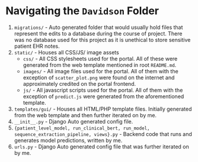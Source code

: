 # Navigating the ``Davidson`` Folder
1. ``migrations/`` - Auto generated folder that would usually hold files that represent the edits to a database during the course of project. There was no database used for this project as it is unethical to store sensitive patient EHR notes. 
2. ``static/`` - Houses all CSS/JS/ image assets
	* ``css/`` - All CSS stylesheets used for the portal. All of these were generated from the web template mentioned in root ``README.md``. 
	* ``images/`` - All image files used for the portal. All of them with the exception of ``scatter_plot.png`` were found on the internet and approximately credited on the portal frontend.  
	* ``js/`` - All javascript scripts used for the portal. All of them with the exception of ``predict.js`` were generated from the aforementioned template. 
3. ``templates/gui/`` - Houses all HTML/PHP template files. Initially generated from the web template and then further iterated on by me.   
4. ``__init__.py`` - Django Auto generated config file.
5. ``{patient_level_model, run_clinical_bert, run_model, sequence_extraction_pipeline, views}.py``  - Backend code that runs and generates model predictions, written by me.
6. ``urls.py`` - Django Auto generated config file that was further iterated on by me. 
